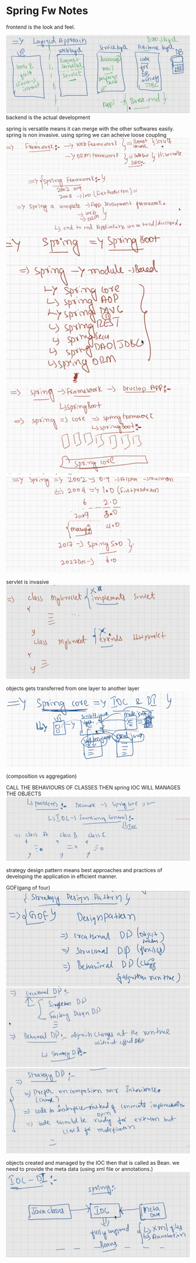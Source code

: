 # Spring Fw Notes
frontend is the look and feel.

![alt text](image-1.png)
backend is the actual development


spring is versatile means it can merge with the other softwares easily.
spring is non invasive.
using spring we can acheive loose coupling
![alt text](image-3.png)
![alt text](image-4.png)
![alt text](image-5.png)
![alt text](image-6.png)
![alt text](image-7.png)



servlet is invasive
![alt text](image-2.png)


objects gets transferred from one layer to another layer
![alt text](image-8.png)

(composition vs aggregation)


CALL THE BEHAVIOURS OF CLASSES THEN spring IOC WILL MANAGES THE OBJECTS
![alt text](image-9.png)

strategy design pattern means best approaches and practices of developing the application in efficient manner.

GOF(gang of four)
![alt text](image-10.png)
![alt text](image-11.png)
![alt text](image-12.png)

objects created and managed by the IOC then that is called as Bean.
we  need to provide the meta data (using xml file or annotations.)
![alt text](image-14.png)
